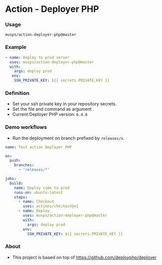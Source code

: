 
# Action - Deployer PHP

### Usage

```
musps/action-deployer-php@master
```

### Example

```yaml
- name: Deploy to prod server
  uses: musps/action-deployer-php@master
  with:
    args: deploy prod
   env:
    SSH_PRIVATE_KEY: ${{ secrets.PRIVATE_KEY }}
```

### Definition

* Set your ssh private key in your repository secrets.
* Set the file and command as argument .
* Current Deployer PHP version: `6.4.6`
 
### Demo workflows

* Run the deployment on branch prefixed by `releases/x`.

```yaml
name: Test action Deployer PHP

on:
  push:
    branches:
      - 'releases/*'

jobs:
  build:
    name: Deploy code to prod
    runs-on: ubuntu-latest
    steps:
      - name: Checkout
        uses: actions/checkout@v1
      - name: Deploy
        uses: musps/action-deployer-php@master
        with:
          args: deploy prod
        env:
          SSH_PRIVATE_KEY: ${{ secrets.PRIVATE_KEY }}
```

### About

* This project is based on top of https://github.com/deployphp/deployer
